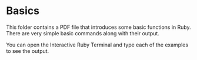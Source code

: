# Basics

This folder contains a PDF file that introduces some basic functions in Ruby.
There are very simple basic commands along with their output.

You can open the Interactive Ruby Terminal and type each of the examples to see the output.
